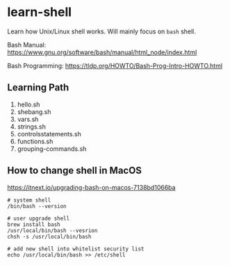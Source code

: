 # learn-shell

Learn how Unix/Linux shell works. Will mainly focus on `bash` shell.

Bash Manual: https://www.gnu.org/software/bash/manual/html_node/index.html

Bash Programming: https://tldp.org/HOWTO/Bash-Prog-Intro-HOWTO.html

## Learning Path

1. hello.sh
1. shebang.sh
1. vars.sh
1. strings.sh
1. controlsstatements.sh
1. functions.sh
1. grouping-commands.sh

## How to change shell in MacOS

https://itnext.io/upgrading-bash-on-macos-7138bd1066ba

```
# system shell
/bin/bash --version

# user upgrade shell
brew install bash
/usr/local/bin/bash --vesrion
chsh -s /usr/local/bin/bash

# add new shell into whitelist security list
echo /usr/local/bin/bash >> /etc/shell
```
